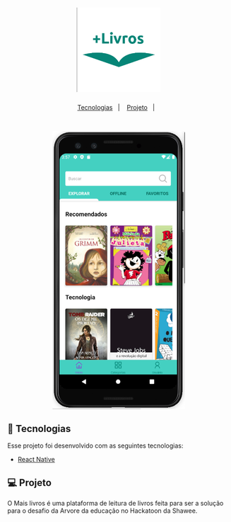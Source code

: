 <h1 align="center">
    <img alt="Mais Livros" title="Mais Livros" src=".github/plusLivros.png" width="190px" />
</h1>

<p align="center">
  <a href="#rocket-tecnologias">Tecnologias</a>&nbsp;&nbsp;&nbsp;|&nbsp;&nbsp;&nbsp;
  <a href="#-projeto">Projeto</a>&nbsp;&nbsp;&nbsp;|&nbsp;&nbsp;&nbsp;
</p>


<br>

<p align="center">
  <img alt="App screen" src=".github/screen.png" width="300px">
</p>

## 🚀 Tecnologias

Esse projeto foi desenvolvido com as seguintes tecnologias:
- [React Native](https://facebook.github.io/react-native/)

## 💻 Projeto

O Mais livros é uma plataforma de leitura de livros feita para ser a solução para o desafio da Arvore da educação no Hackatoon da Shawee.

